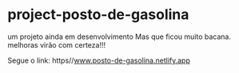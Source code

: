 # project-posto-de-gasolina
um projeto ainda em desenvolvimento
Mas que ficou muito bacana. melhoras virão com certeza!!!

Segue o link: https//www.posto-de-gasolina.netlify.app 

